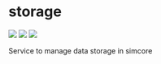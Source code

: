 # storage

[![](https://images.microbadger.com/badges/image/itisfoundation/storage.svg)](https://microbadger.com/images/itisfoundation/storage "More on service image in registry")
[![](https://images.microbadger.com/badges/version/itisfoundation/storage.svg)](https://microbadger.com/images/itisfoundation/storage "More on service image in registry")
[![](https://images.microbadger.com/badges/commit/itisfoundation/storage.svg)](https://microbadger.com/images/itisfoundation/storage "More on service image in registry")

Service to manage data storage in simcore
